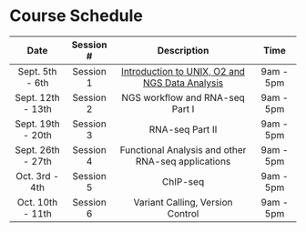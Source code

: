 # Course Schedule

| Date |  Session #  | Description | Time |
|:-----------------:|:---------:|:--------:|:--------:|
| Sept. 5th - 6th	  | Session 1 | [Introduction to UNIX, O2 and NGS Data Analysis](https://hbctraining.github.io/In-depth-NGS-Data-Analysis-Course/sessionI/schedule/) | 9am - 5pm |
| Sept. 12th - 13th | Session 2 | NGS workflow and RNA-seq Part I | 9am - 5pm |
| Sept. 19th - 20th | Session 3 | RNA-seq Part II	| 9am - 5pm |
| Sept. 26th - 27th | Session 4 | Functional Analysis and other RNA-seq applications| 9am - 5pm |
| Oct. 3rd - 4th	  | Session 5 | ChIP-seq | 9am - 5pm |
| Oct. 10th - 11th	| Session 6 | Variant Calling, Version Control | 9am - 5pm |

